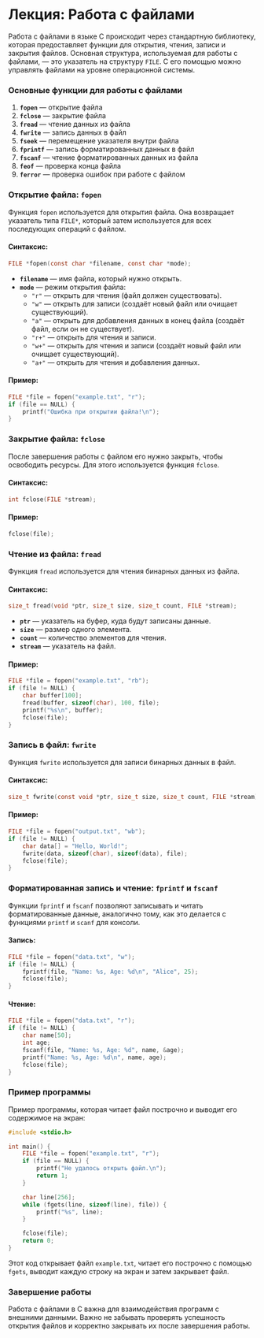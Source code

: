 # Лекция: Работа с файлами 

Работа с файлами в языке C происходит через стандартную библиотеку, которая предоставляет функции для открытия, чтения, записи и закрытия файлов. Основная структура, используемая для работы с файлами, — это указатель на структуру `FILE`. С его помощью можно управлять файлами на уровне операционной системы.

### Основные функции для работы с файлами

1. **`fopen`** — открытие файла
2. **`fclose`** — закрытие файла
3. **`fread`** — чтение данных из файла
4. **`fwrite`** — запись данных в файл
5. **`fseek`** — перемещение указателя внутри файла
6. **`fprintf`** — запись форматированных данных в файл
7. **`fscanf`** — чтение форматированных данных из файла
8. **`feof`** — проверка конца файла
9. **`ferror`** — проверка ошибок при работе с файлом

### Открытие файла: `fopen`

Функция `fopen` используется для открытия файла. Она возвращает указатель типа `FILE*`, который затем используется для всех последующих операций с файлом.

#### Синтаксис:
```c
FILE *fopen(const char *filename, const char *mode);
```

- **`filename`** — имя файла, который нужно открыть.
- **`mode`** — режим открытия файла:
  - `"r"` — открыть для чтения (файл должен существовать).
  - `"w"` — открыть для записи (создаёт новый файл или очищает существующий).
  - `"a"` — открыть для добавления данных в конец файла (создаёт файл, если он не существует).
  - `"r+"` — открыть для чтения и записи.
  - `"w+"` — открыть для чтения и записи (создаёт новый файл или очищает существующий).
  - `"a+"` — открыть для чтения и добавления данных.

#### Пример:
```c
FILE *file = fopen("example.txt", "r");
if (file == NULL) {
    printf("Ошибка при открытии файла!\n");
}
```

### Закрытие файла: `fclose`

После завершения работы с файлом его нужно закрыть, чтобы освободить ресурсы. Для этого используется функция `fclose`.

#### Синтаксис:
```c
int fclose(FILE *stream);
```

#### Пример:
```c
fclose(file);
```

### Чтение из файла: `fread`

Функция `fread` используется для чтения бинарных данных из файла.

#### Синтаксис:
```c
size_t fread(void *ptr, size_t size, size_t count, FILE *stream);
```

- **`ptr`** — указатель на буфер, куда будут записаны данные.
- **`size`** — размер одного элемента.
- **`count`** — количество элементов для чтения.
- **`stream`** — указатель на файл.

#### Пример:
```c
FILE *file = fopen("example.txt", "rb");
if (file != NULL) {
    char buffer[100];
    fread(buffer, sizeof(char), 100, file);
    printf("%s\n", buffer);
    fclose(file);
}
```

### Запись в файл: `fwrite`

Функция `fwrite` используется для записи бинарных данных в файл.

#### Синтаксис:
```c
size_t fwrite(const void *ptr, size_t size, size_t count, FILE *stream);
```

#### Пример:
```c
FILE *file = fopen("output.txt", "wb");
if (file != NULL) {
    char data[] = "Hello, World!";
    fwrite(data, sizeof(char), sizeof(data), file);
    fclose(file);
}
```

### Форматированная запись и чтение: `fprintf` и `fscanf`

Функции `fprintf` и `fscanf` позволяют записывать и читать форматированные данные, аналогично тому, как это делается с функциями `printf` и `scanf` для консоли.

#### Запись:
```c
FILE *file = fopen("data.txt", "w");
if (file != NULL) {
    fprintf(file, "Name: %s, Age: %d\n", "Alice", 25);
    fclose(file);
}
```

#### Чтение:
```c
FILE *file = fopen("data.txt", "r");
if (file != NULL) {
    char name[50];
    int age;
    fscanf(file, "Name: %s, Age: %d", name, &age);
    printf("Name: %s, Age: %d\n", name, age);
    fclose(file);
}
```

### Пример программы

Пример программы, которая читает файл построчно и выводит его содержимое на экран:

```c
#include <stdio.h>

int main() {
    FILE *file = fopen("example.txt", "r");
    if (file == NULL) {
        printf("Не удалось открыть файл.\n");
        return 1;
    }

    char line[256];
    while (fgets(line, sizeof(line), file)) {
        printf("%s", line);
    }

    fclose(file);
    return 0;
}
```

Этот код открывает файл `example.txt`, читает его построчно с помощью `fgets`, выводит каждую строку на экран и затем закрывает файл.

### Завершение работы

Работа с файлами в C важна для взаимодействия программ с внешними данными. Важно не забывать проверять успешность открытия файлов и корректно закрывать их после завершения работы.
